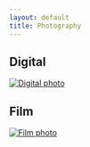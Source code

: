 ```yaml
---
layout: default
title: Photography
---
```


## Digital

<div class="gallery">
  <a href="#img1"><img src="{{ '/assets/images/door1-thumbnail.jpg' | relative_url }}" alt="Digital photo"></a>
</div>

<div id="img1" class="modal">
  <a href="#_"><img src="{{ '/assets/images/door1.jpg' | relative_url }}" alt=""></a>
</div>

## Film

<div class="gallery">
  <a href="#img2"><img src="{{ '/assets/images/pipe1-thumbnail.jpg' | relative_url }}" alt="Film photo"></a>
</div>

<div id="img2" class="modal">
  <a href="#_"><img src="{{ '/assets/images/pipe1.jpg' | relative_url }}" alt=""></a>
</div>
